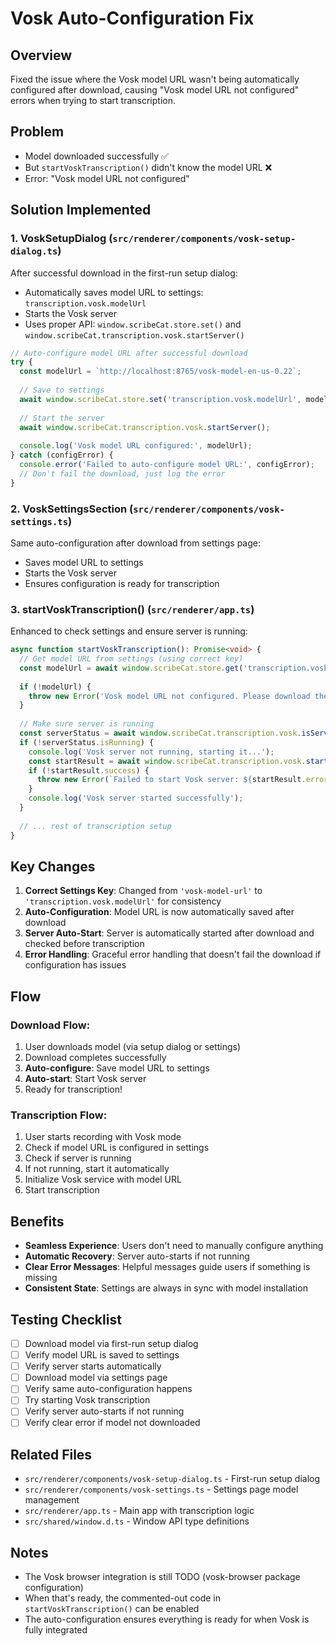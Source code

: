 # Vosk Auto-Configuration Fix

## Overview
Fixed the issue where the Vosk model URL wasn't being automatically configured after download, causing "Vosk model URL not configured" errors when trying to start transcription.

## Problem
- Model downloaded successfully ✅
- But `startVoskTranscription()` didn't know the model URL ❌
- Error: "Vosk model URL not configured"

## Solution Implemented

### 1. VoskSetupDialog (`src/renderer/components/vosk-setup-dialog.ts`)
After successful download in the first-run setup dialog:
- Automatically saves model URL to settings: `transcription.vosk.modelUrl`
- Starts the Vosk server
- Uses proper API: `window.scribeCat.store.set()` and `window.scribeCat.transcription.vosk.startServer()`

```typescript
// Auto-configure model URL after successful download
try {
  const modelUrl = `http://localhost:8765/vosk-model-en-us-0.22`;
  
  // Save to settings
  await window.scribeCat.store.set('transcription.vosk.modelUrl', modelUrl);
  
  // Start the server
  await window.scribeCat.transcription.vosk.startServer();
  
  console.log('Vosk model URL configured:', modelUrl);
} catch (configError) {
  console.error('Failed to auto-configure model URL:', configError);
  // Don't fail the download, just log the error
}
```

### 2. VoskSettingsSection (`src/renderer/components/vosk-settings.ts`)
Same auto-configuration after download from settings page:
- Saves model URL to settings
- Starts the Vosk server
- Ensures configuration is ready for transcription

### 3. startVoskTranscription() (`src/renderer/app.ts`)
Enhanced to check settings and ensure server is running:

```typescript
async function startVoskTranscription(): Promise<void> {
  // Get model URL from settings (using correct key)
  const modelUrl = await window.scribeCat.store.get('transcription.vosk.modelUrl') as string;
  
  if (!modelUrl) {
    throw new Error('Vosk model URL not configured. Please download the model in Settings.');
  }
  
  // Make sure server is running
  const serverStatus = await window.scribeCat.transcription.vosk.isServerRunning();
  if (!serverStatus.isRunning) {
    console.log('Vosk server not running, starting it...');
    const startResult = await window.scribeCat.transcription.vosk.startServer();
    if (!startResult.success) {
      throw new Error(`Failed to start Vosk server: ${startResult.error || 'Unknown error'}`);
    }
    console.log('Vosk server started successfully');
  }
  
  // ... rest of transcription setup
}
```

## Key Changes

1. **Correct Settings Key**: Changed from `'vosk-model-url'` to `'transcription.vosk.modelUrl'` for consistency
2. **Auto-Configuration**: Model URL is now automatically saved after download
3. **Server Auto-Start**: Server is automatically started after download and checked before transcription
4. **Error Handling**: Graceful error handling that doesn't fail the download if configuration has issues

## Flow

### Download Flow:
1. User downloads model (via setup dialog or settings)
2. Download completes successfully
3. **Auto-configure**: Save model URL to settings
4. **Auto-start**: Start Vosk server
5. Ready for transcription!

### Transcription Flow:
1. User starts recording with Vosk mode
2. Check if model URL is configured in settings
3. Check if server is running
4. If not running, start it automatically
5. Initialize Vosk service with model URL
6. Start transcription

## Benefits

- **Seamless Experience**: Users don't need to manually configure anything
- **Automatic Recovery**: Server auto-starts if not running
- **Clear Error Messages**: Helpful messages guide users if something is missing
- **Consistent State**: Settings are always in sync with model installation

## Testing Checklist

- [ ] Download model via first-run setup dialog
- [ ] Verify model URL is saved to settings
- [ ] Verify server starts automatically
- [ ] Download model via settings page
- [ ] Verify same auto-configuration happens
- [ ] Try starting Vosk transcription
- [ ] Verify server auto-starts if not running
- [ ] Verify clear error if model not downloaded

## Related Files

- `src/renderer/components/vosk-setup-dialog.ts` - First-run setup dialog
- `src/renderer/components/vosk-settings.ts` - Settings page model management
- `src/renderer/app.ts` - Main app with transcription logic
- `src/shared/window.d.ts` - Window API type definitions

## Notes

- The Vosk browser integration is still TODO (vosk-browser package configuration)
- When that's ready, the commented-out code in `startVoskTranscription()` can be enabled
- The auto-configuration ensures everything is ready for when Vosk is fully integrated

